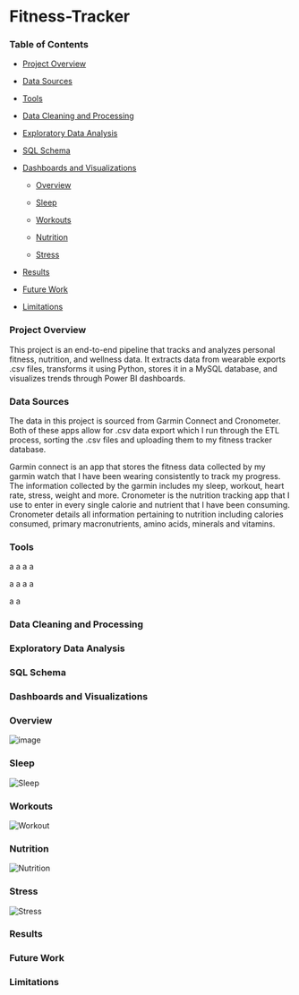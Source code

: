 # Fitness-Tracker

### Table of Contents

  - [Project Overview](#project-overview)
  - [Data Sources](#Data-Sources)
  - [Tools](#Tools)
  - [Data Cleaning and Processing](#Data-Cleaning-and-Processing)
  - [Exploratory Data Analysis](#Exploratory-Data-Analysis)
  - [SQL Schema](#SQL-Schema)
  - [Dashboards and Visualizations](#Dashboards-and-Visualizations)

    - [Overview](#Overview)

    - [Sleep](#Sleep)

    - [Workouts](#Workouts)

    - [Nutrition](#Nutrition)

    - [Stress](#Stress)
    
  - [Results](#Results)
  - [Future Work](#Future-Work)
  - [Limitations](#Limitations)

### Project Overview

This project is an end-to-end pipeline that tracks and analyzes personal fitness, nutrition, and wellness data. It extracts data from wearable exports .csv files, transforms it using Python, stores it in a MySQL database, and visualizes trends through Power BI dashboards.

### Data Sources

The data in this project is sourced from Garmin Connect and Cronometer. Both of these apps allow for .csv data export which I run through the ETL process, sorting the .csv files and uploading them to my fitness tracker database.

Garmin connect is an app that stores the fitness data collected by my garmin watch that I have been wearing consistently to track my progress. The information collected by the garmin includes my sleep, workout, heart rate, stress, weight and more. Cronometer is the nutrition tracking app that I use to enter in every single calorie and nutrient that I have been consuming. Cronometer details all information pertaining to nutrition including calories consumed, primary macronutrients, amino acids, minerals and vitamins. 

### Tools
a
a
a
a

a
a
a
a

a
a
### Data Cleaning and Processing

### Exploratory Data Analysis

### SQL Schema

### Dashboards and Visualizations



### Overview

![image](https://github.com/user-attachments/assets/19f61038-9920-41e6-9887-ec8e2a7a4cf7)


### Sleep

![Sleep](https://github.com/user-attachments/assets/ef9b8054-2822-4bb7-a391-7fc0b4c20065)


### Workouts

![Workout](https://github.com/user-attachments/assets/c80a78c6-a5ba-4051-8cde-7a2b37c3e7e5)


### Nutrition

![Nutrition](https://github.com/user-attachments/assets/479f17af-e935-41d3-911a-ab2d975e649f)


### Stress

![Stress](https://github.com/user-attachments/assets/21315406-ca71-41b2-968f-b9e6521e074b)


### Results

### Future Work

### Limitations
